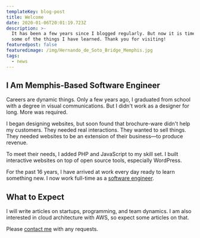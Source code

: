 ```yaml
---
templateKey: blog-post
title: Welcome
date: 2020-01-06T20:01:19.723Z
description: >-
  It has been a few years since I blogged regularly. But now it is time to share
  some of the things I have learned. Thank you for visiting!
featuredpost: false
featuredimage: /img/Hernando_de_Soto_Bridge_Memphis.jpg
tags:
  - news
---
```


## I Am Memphis-Based Software Engineer

Careers are dynamic things. Only a few years ago, I graduated from school with a degree in visual communications. But I didn't work as a designer for long. More was required.

I began designing websites, but soon found that brochure-ware didn't help my customers. They needed real interactions. They wanted to sell things. They needed websites to be an extension of their business—to produce revenue.

To meet their needs, I added PHP and JavaScript to my skill set. I built interactive websites on top of open source tools, especially WordPress.

For the past 16 years, I have arrived at work every day ready to learn something new. I now work full-time as a [software engineer](/about).

## What to Expect

I will write articles on startups, programming, and team dynamics. I am also interested in cloud architecture with AWS, so expect some articles on that.

Please [contact me](/contact) with any requests.
